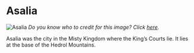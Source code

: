 # Asalia

![Asalia](https://c4.wallpaperflare.com/wallpaper/835/642/511/concept-art-artwork-castle-wallpaper-522b2a35227ef9c2ed96284601764d6b.jpg)
*Do you know who to credit for this image? Click [here](https://airtable.com/shr3qtfCwGUUMYQqI).*

Asalia was the city in the Misty Kingdom where the King’s Courts lie. It lies at the base of the Hedrol Mountains.